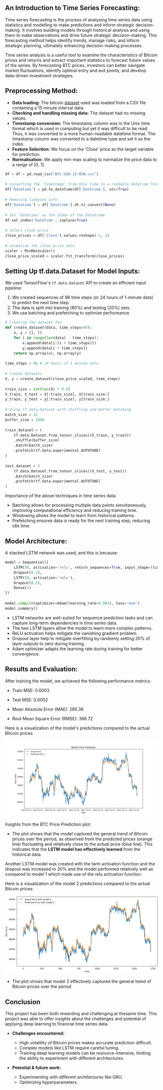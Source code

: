 ## **An Introduction to Time Series Forecasting:**

Time series forecasting is the process of analysing time series data using statistics and modelling to make predictions and inform strategic decision-making. It involves building models through historical analysis and using them to make observations and drive future strategic decision-making. This forecasting method helps identify trends, manage risks, and inform strategic planning, ultimately enhancing decision-making processes. 

Time series analysis is a useful tool to examine the characteristics of Bitcoin prices and returns and extract important statistics to forecast future values of the series. By forecasting BTC prices, investors can better navigate market fluctuations, identify optimal entry and exit points, and develop data-driven investment strategies.

## **Preprocessing Method:**

- **Data loading:** The bitcoin [dataset](https://www.kaggle.com/datasets/nisargchodavadiya/bitcoin-time-series-with-different-time-intervals?select=BTC-USD-15-MIN.csv) used was loaded from a CSV file containing a 15 minute interval data.
- **Checking and handling missing data:** The dataset had no missing values.
- **Timestamp conversion:** The timestamp column was in the Unix time format which is used in computing but yet it was difficult to be read. Thus, it was converted to a more human-readable datetime format. The timestamp column was converted to a datetime type and set it as the index.
- **Feature Selection:** We focus on the 'Close' price as the target variable for prediction.
- **Normalisation:** We apply min-max scaling to normalize the price data to a range of [0, 1].

```python
df = df = pd.read_csv("BTC-USD-15-MIN.csv")

# Converting the 'Timestamp' from Unix time to a readable datetime format
df['Datetime'] = pd.to_datetime(df['Datetime'], utc=True)

# Removing timezone info
df['Datetime'] = df['Datetime'].dt.tz_convert(None)

# Set 'Datetime' as the index of the DataFrame
df.set_index('Datetime', inplace=True)

# select close price
close_prices = df['Close'].values.reshape(-1, 1)

# normalize the close price data
scaler = MinMaxScaler()
close_price_scaled = scaler.fit_transform(close_prices)
```


## **Setting Up tf.data.Dataset for Model Inputs:**
We used TensorFlow's ```tf.data.Dataset``` API to create an efficient input pipeline:

1. We created sequences of 96 time steps (or 24 hours of 1-minute data) to predict the next time step.
2. The data is split into training (80%) and testing (20%) sets.
3. We use batching and prefetching to optimize performance.

```python
# Creating the dataset fxn
def create_dataset(data, time_steps=96):
    x, y = [], []
    for i in range(len(data) - time_steps):
        x.append(data[i:(i + time_steps)])
        y.append(data[i + time_steps])
    return np.array(x), np.array(y)

time_steps = 96 # 24 hours of 1 minute data

# Create datasets
X, y = create_dataset(close_price_scaled, time_steps)

train_size = int(len(X) * 0.8)
X_train, X_test = X[:train_size], X[train_size:]
y_train, y_test = y[:train_size], y[train_size:]

# Using tf.data.Dataset with shuffling and better batching
batch_size = 32
buffer_size = 1000

train_dataset = (
    tf.data.Dataset.from_tensor_slices((X_train, y_train))
    .shuffle(buffer_size)
    .batch(batch_size)
    .prefetch(tf.data.experimental.AUTOTUNE)
)

test_dataset = (
    tf.data.Dataset.from_tensor_slices((X_test, y_test))
    .batch(batch_size)
    .prefetch(tf.data.experimental.AUTOTUNE)
)
```

Importance of the above techniques in time series data:
- Batching allows for processing multiple data points simultaneously, improving computational efficiency and reducing training time.
- Windowing allows the model to learn from historical patterns.
- Prefetching ensures data is ready for the next training step, reducing idle time.


## **Model Architecture:**

A stacked LSTM network was used, and this is because:

```python
model = Sequential([
    LSTM(50, activation='relu', return_sequences=True, input_shape=(time_steps, 1)),
    Dropout(0.2),
    LSTM(50, activation='relu'),
    Dropout(0.2),
    Dense(1)
])

model.compile(optimizer=Adam(learning_rate=0.001), loss='mse')
model.summary()
```

- LSTM networks are well-suited for sequence prediction tasks and can capture long-term dependencies in time series data.
- The two LSTM layers allow the model to learn more complex patterns.
- ReLU activation helps mitigate the vanishing gradient problem.
- Dropout layer help to mitigate overfitting by randomly setting 20% of layer outputs to zero during training.
- Adam optimizer adapts the learning rate during training for better convergence.


## Results and Evaluation:

After training the model, we achieved the following performance metrics:

- Train MSE: 0.0003

- Test MSE: 0.0002

- Mean Absolute Error (MAE): 285.36

- Root Mean Square Error (RMSE): 366.72

Here is a visualization of the model's predictions compared to the actual Bitcoin prices:

![Alternate Text](btc_price_prediction_1.png)


Insights from the BTC Price Prediction plot:

- The plot shows that the model captured the general trend of Bitcoin prices over the period, as observed from the predicted prices (orange line) fluctuating and relatively close to the actual price (blue line). This indicates that the **LSTM model has effectively learned** from the historical data.


Another LSTM model was created with the tanh activation function and the dropout was increased to 30% and the model performed relatively well as compared to model 1 which made use of the relu activation function.


Here is a visualization of the model 2 predictions compared to the actual Bitcoin prices:

![Alternate Text](btc_price_prediction_2.png)

- The plot shows that model 2 effectively captured the general trend of Bitcoin prices over the period


## Conclusion

This project has been both rewarding and challenging at thesame time. This project was able to offer insights about the challenges and potential of applying deep learning to financial time series data.

- **Challenges encountered:**
  - High volatility of Bitcoin prices makes accurate prediction difficult.
  - Complex models like LSTM require careful tuning.
  - Training deep learning models can be resource-intensive, limiting the ability to experiment with different architectures.

- **Potential & future work:**
  - Experimenting with different architectures like GRU.
  - Optimizing hyperparameters.